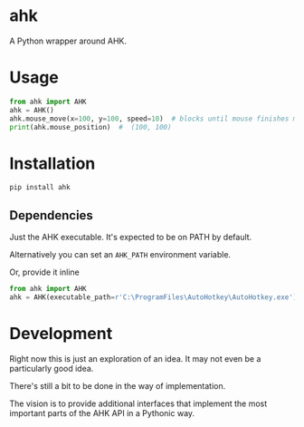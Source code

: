 # ahk

A Python wrapper around AHK.

# Usage

```python
from ahk import AHK
ahk = AHK()
ahk.mouse_move(x=100, y=100, speed=10)  # blocks until mouse finishes moving
print(ahk.mouse_position)  #  (100, 100)
```

# Installation

```
pip install ahk
```

## Dependencies

Just the AHK executable. It's expected to be on PATH by default. 

Alternatively you can set an `AHK_PATH` environment variable. 

Or, provide it inline

```python
from ahk import AHK
ahk = AHK(executable_path=r'C:\ProgramFiles\AutoHotkey\AutoHotkey.exe')
```

# Development

Right now this is just an exploration of an idea. It may not even be a particularly good idea.

There's still a bit to be done in the way of implementation.

The vision is to provide additional interfaces that implement the most important parts of the AHK API in a Pythonic way.